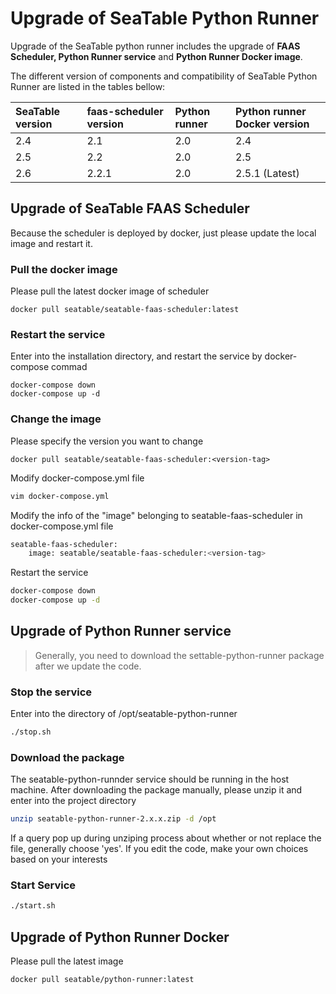 # Upgrade of SeaTable Python Runner

Upgrade of the SeaTable python runner includes the upgrade of **FAAS Scheduler, Python Runner service** and **Python Runner Docker image**.

The different version of components and compatibility of SeaTable Python Runner are listed in the tables bellow:

| SeaTable version | faas-scheduler version | Python runner | Python runner Docker version |
| :--------------- | :--------------------- | :-------------| :----------------------------|
| 2.4              | 2.1                    | 2.0           | 2.4                          |
| 2.5              | 2.2                    | 2.0           | 2.5                          |
| 2.6              | 2.2.1                  | 2.0           | 2.5.1 (Latest)               |


## Upgrade of SeaTable FAAS Scheduler

Because the scheduler is deployed by docker,  just please update the local image and restart it.

### Pull the docker image

Please pull the latest docker image of scheduler

```shell
docker pull seatable/seatable-faas-scheduler:latest
```

### Restart the service

Enter into the installation directory, and restart the service by docker-compose commad

```shell
docker-compose down
docker-compose up -d
```

### Change the image

Please specify the version you want to change

```
docker pull seatable/seatable-faas-scheduler:<version-tag>
```

Modify docker-compose.yml file

```bash
vim docker-compose.yml
```

Modify the info of the "image" belonging to seatable-faas-scheduler in docker-compose.yml file

```bash
seatable-faas-scheduler:
    image: seatable/seatable-faas-scheduler:<version-tag>
```

Restart the service

```bash
docker-compose down
docker-compose up -d
```

## Upgrade of Python Runner service

> Generally, you need to download the settable-python-runner package after we update the code.

### Stop the service

Enter into the directory of /opt/seatable-python-runner

```bash
./stop.sh
```

### Download the package

The seatable-python-runnder service should be running in the host machine. After downloading the package manually, please unzip it and enter into the project directory

```bash
unzip seatable-python-runner-2.x.x.zip -d /opt
```

If a query pop up during unziping process about whether or not replace the file, generally choose 'yes'.  If you edit the code, make your own choices  based on your interests  

### Start Service

```bash
./start.sh
```

## Upgrade of Python Runner Docker

Please pull the latest image

```bash
docker pull seatable/python-runner:latest
```

